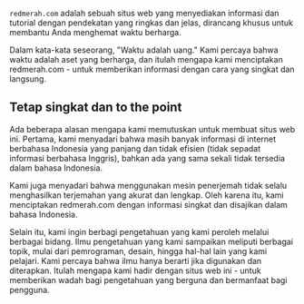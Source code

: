 `redmerah.com` adalah sebuah situs web yang menyediakan informasi dan tutorial dengan pendekatan yang ringkas dan jelas, dirancang khusus untuk membantu Anda menghemat waktu berharga.

Dalam kata-kata seseorang, "Waktu adalah uang." Kami percaya bahwa waktu adalah aset yang berharga, dan itulah mengapa kami menciptakan redmerah.com - untuk memberikan informasi dengan cara yang singkat dan langsung.

## Tetap singkat dan to the point

Ada beberapa alasan mengapa kami memutuskan untuk membuat situs web ini. Pertama, kami menyadari bahwa masih banyak informasi di internet berbahasa Indonesia yang panjang dan tidak efisien (tidak sepadat informasi berbahasa Inggris), bahkan ada yang sama sekali tidak tersedia dalam bahasa Indonesia.

Kami juga menyadari bahwa menggunakan mesin penerjemah tidak selalu menghasilkan terjemahan yang akurat dan lengkap. Oleh karena itu, kami menciptakan redmerah.com dengan informasi singkat dan disajikan dalam bahasa Indonesia.

Selain itu, kami ingin berbagi pengetahuan yang kami peroleh melalui berbagai bidang. Ilmu pengetahuan yang kami sampaikan meliputi berbagai topik, mulai dari pemrograman, desain, hingga hal-hal lain yang kami pelajari. Kami percaya bahwa ilmu hanya berarti jika digunakan dan diterapkan. Itulah mengapa kami hadir dengan situs web ini - untuk memberikan wadah bagi pengetahuan yang berguna dan bermanfaat bagi pengguna.